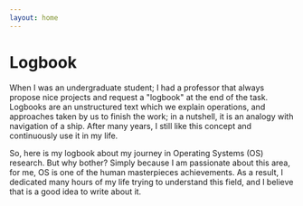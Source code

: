 ```yaml
---
layout: home
---
```

# Logbook

When I was an undergraduate student; I had a professor that always propose nice
projects and request a "logbook" at the end of the task. Logbooks are an
unstructured text which we explain operations, and approaches taken by us to
finish the work; in a nutshell, it is an analogy with navigation of a ship.
After many years, I still like this concept and continuously use it in my life. 

So, here is my logbook about my journey in Operating Systems (OS) research. But
why bother? Simply because I am passionate about this area, for me, OS is one
of the human masterpieces achievements. As a result, I dedicated many hours of
my life trying to understand this field, and I believe that is a good idea to
write about it.
